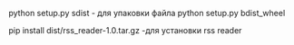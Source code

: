 python setup.py sdist - для упаковки файла
python setup.py bdist_wheel

pip install dist/rss_reader-1.0.tar.gz -для установки rss reader
